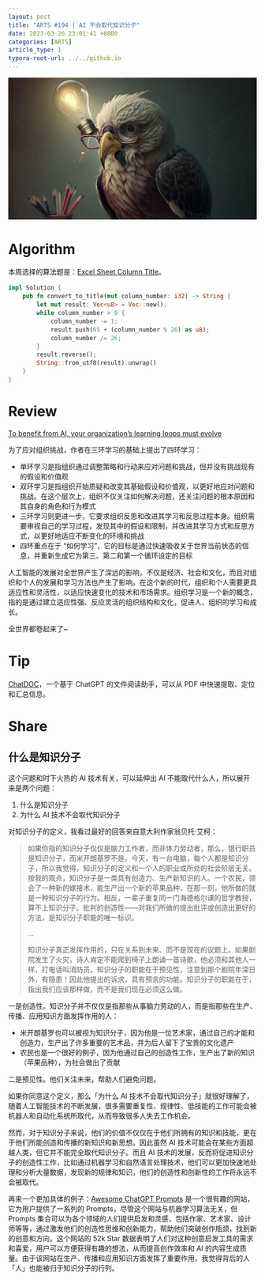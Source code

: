 ```yaml
---
layout: post
title: "ARTS #194 | AI 不会取代知识分子"
date: 2023-03-26 23:01:41 +0800
categories: [ARTS]
article_type: 1
typora-root-url: ../../github.io
---
```


![](/assets/img/194-1.png)

# Algorithm

本周选择的算法题是：[Excel Sheet Column Title](https://leetcode.com/problems/excel-sheet-column-title/)。

```rust
impl Solution {
    pub fn convert_to_title(mut column_number: i32) -> String {
        let mut result: Vec<u8> = Vec::new();
        while column_number > 0 {
            column_number -= 1;
            result.push(65 + (column_number % 26) as u8);
            column_number /= 26;
        }
        result.reverse();
        String::from_utf8(result).unwrap()
    }
}
```

# Review

[To benefit from AI, your organization’s learning loops must evolve](https://uxdesign.cc/to-benefit-from-ai-your-organizations-learning-loops-must-evolve-5b6145415f6a)

为了应对组织挑战，作者在三环学习的基础上提出了四环学习：

- 单环学习是指组织通过调整策略和行动来应对问题和挑战，但并没有挑战现有的假设和价值观
- 双环学习是指组织开始质疑和改变其基础假设和价值观，以更好地应对问题和挑战。在这个层次上，组织不仅关注如何解决问题，还关注问题的根本原因和其自身的角色和行为模式
- 三环学习则更进一步，它要求组织反思和改进其学习和反思过程本身。组织需要审视自己的学习过程，发现其中的假设和限制，并改进其学习方式和反思方式，以更好地适应不断变化的环境和挑战
- 四环重点在于 “如何学习”，它的目标是通过快速吸收关于世界当前状态的信息，并重新生成它为第三、第二和第一个循环设定的目标

人工智能的发展对全世界产生了深远的影响，不仅是经济、社会和文化，而且对组织和个人的发展和学习方法也产生了影响。在这个新的时代，组织和个人需要更具适应性和灵活性，以适应快速变化的技术和市场需求。组织学习是一个新的概念，指的是通过建立适应性强、反应灵活的组织结构和文化，促进人、组织的学习和成长。

全世界都卷起来了~

# Tip

[ChatDOC](https://chatdoc.com/)，一个基于 ChatGPT 的文件阅读助手，可以从 PDF 中快速提取、定位和汇总信息。

# Share

## 什么是知识分子

这个问题和时下火热的 AI 技术有关，可以延伸出 AI 不能取代什么人，所以展开来是两个问题：

1. 什么是知识分子
2. 为什么 AI 技术不会取代知识分子

对知识分子的定义，我看过最好的回答来自意大利作家翁贝托·艾柯：

> 如果你指的知识分子仅仅是脑力工作者，而非体力劳动者，那么，银行职员是知识分子，而米开朗基罗不是。今天，有一台电脑，每个人都是知识分子，所以我觉得，知识分子的定义和一个人的职业或所处的社会阶层无关。按我的观点，知识分子是一类具有创造力、生产新知识的人。一个农民，领会了一种新的嫁接术，能生产出一个新的苹果品种，在那一刻，他所做的就是一种知识分子的行为。相反，一辈子重复同一门海德格尔课的哲学教授，算不上知识分子。批判的创造性——对我们所做的提出批评或创造出更好的方法，是知识分子职能的唯一标识。
>
> ...
>
> 知识分子真正发挥作用的，只在关系到未来、而不是现在的议题上。如果剧院发生了火灾，诗人肯定不能爬到椅子上朗诵一首诗歌，他必须和其他人一样，打电话叫消防员。知识分子的职能在于预见性，注意到那个剧院年深日外，有隐患！因此他提出的诉求，具有预言的功能。知识分子的职能在于，指出我们应该那样做，而不是我们现在必须这么做。

一是创造性。知识分子并不仅仅是指那些从事脑力劳动的人，而是指那些在生产、传播、应用知识方面发挥作用的人：

- 米开朗基罗也可以被视为知识分子，因为他是一位艺术家，通过自己的才能和创造力，生产出了许多重要的艺术品，并为后人留下了宝贵的文化遗产
- 农民也是一个很好的例子，因为他通过自己的创造性工作，生产出了新的知识（苹果品种），为社会做出了贡献

二是预见性。他们关注未来，帮助人们避免问题。

如果你同意这个定义，那么「为什么 AI 技术不会取代知识分子」就很好理解了，随着人工智能技术的不断发展，很多需要重复性、规律性、低技能的工作可能会被机器人和自动化系统所取代，从而导致很多人失去工作机会。

然而，对于知识分子来说，他们的价值不仅仅在于他们所拥有的知识和技能，更在于他们所能创造和传播的新知识和新思想。因此虽然 AI 技术可能会在某些方面超越人类，但它并不能完全取代知识分子。而且 AI 技术的发展，反而将促进知识分子的创造性工作，比如通过机器学习和自然语言处理技术，他们可以更加快速地处理和分析大量数据，发现新的规律和知识，他们的创造性和创新性的工作将永远不会被取代。

再来一个更加具体的例子：[Awesome ChatGPT Prompts](https://prompts.chat/) 是一个很有趣的网站，它为用户提供了一系列的 Prompts，尽管这个网站与机器学习算法无关，但 Prompts 集合可以为各个领域的人们提供启发和灵感，包括作家、艺术家、设计师等等，通过激发他们的创造性思维和创新能力，帮助他们突破创作瓶颈，找到新的创意和方向。这个网站的 52k Star 数据表明了人们对这种创意启发工具的需求和喜爱，用户可以方便获得有趣的想法，从而提高创作效率和 AI 的内容生成质量。由于该网站在生产、传播和应用知识方面发挥了重要作用，我觉得背后的人「人」也能被归于知识分子的行列。
